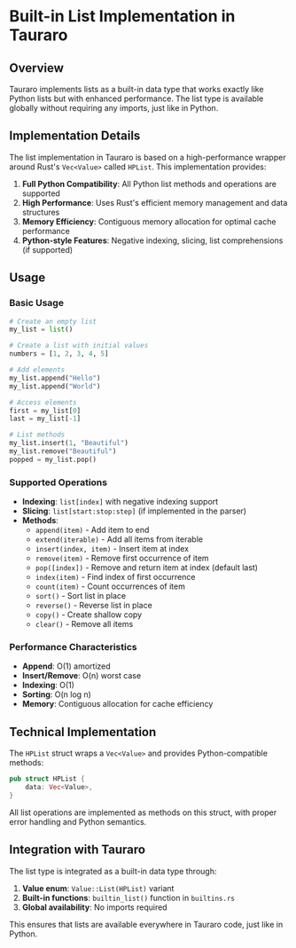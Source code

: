 # Built-in List Implementation in Tauraro

## Overview

Tauraro implements lists as a built-in data type that works exactly like Python lists but with enhanced performance. The list type is available globally without requiring any imports, just like in Python.

## Implementation Details

The list implementation in Tauraro is based on a high-performance wrapper around Rust's `Vec<Value>` called `HPList`. This implementation provides:

1. **Full Python Compatibility**: All Python list methods and operations are supported
2. **High Performance**: Uses Rust's efficient memory management and data structures
3. **Memory Efficiency**: Contiguous memory allocation for optimal cache performance
4. **Python-style Features**: Negative indexing, slicing, list comprehensions (if supported)

## Usage

### Basic Usage

```python
# Create an empty list
my_list = list()

# Create a list with initial values
numbers = [1, 2, 3, 4, 5]

# Add elements
my_list.append("Hello")
my_list.append("World")

# Access elements
first = my_list[0]
last = my_list[-1]

# List methods
my_list.insert(1, "Beautiful")
my_list.remove("Beautiful")
popped = my_list.pop()
```

### Supported Operations

- **Indexing**: `list[index]` with negative indexing support
- **Slicing**: `list[start:stop:step]` (if implemented in the parser)
- **Methods**: 
  - `append(item)` - Add item to end
  - `extend(iterable)` - Add all items from iterable
  - `insert(index, item)` - Insert item at index
  - `remove(item)` - Remove first occurrence of item
  - `pop([index])` - Remove and return item at index (default last)
  - `index(item)` - Find index of first occurrence
  - `count(item)` - Count occurrences of item
  - `sort()` - Sort list in place
  - `reverse()` - Reverse list in place
  - `copy()` - Create shallow copy
  - `clear()` - Remove all items

### Performance Characteristics

- **Append**: O(1) amortized
- **Insert/Remove**: O(n) worst case
- **Indexing**: O(1)
- **Sorting**: O(n log n)
- **Memory**: Contiguous allocation for cache efficiency

## Technical Implementation

The `HPList` struct wraps a `Vec<Value>` and provides Python-compatible methods:

```rust
pub struct HPList {
    data: Vec<Value>,
}
```

All list operations are implemented as methods on this struct, with proper error handling and Python semantics.

## Integration with Tauraro

The list type is integrated as a built-in data type through:

1. **Value enum**: `Value::List(HPList)` variant
2. **Built-in functions**: `builtin_list()` function in `builtins.rs`
3. **Global availability**: No imports required

This ensures that lists are available everywhere in Tauraro code, just like in Python.